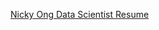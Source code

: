 [Nicky Ong Data Scientist Resume]([https://github.com/nickyongth/Resume/blob/main/Nicky%20Ong%20Resume%202024%20Data%20Scientist%20V1.pdf](https://github.com/nickyongth/Resume/blob/main/NickyOng%20Resume%20Data%20Scientist.pdf))
